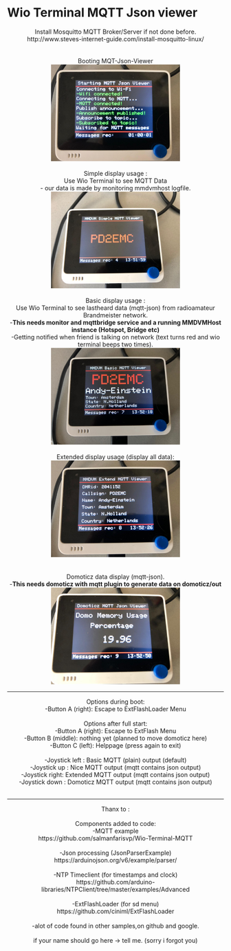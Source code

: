 # Wio Terminal MQTT Json viewer	

<center>	
Install Mosquitto MQTT Broker/Server if not done before.<br>	
http://www.steves-internet-guide.com/install-mosquitto-linux/<br>	
<br><br>	
Booting MQT-Json-Viewer<br>	
<img src="pictures/start.jpeg" width="300">	
<br><br>	
Simple display usage : <br>	
Use Wio Terminal to see MQTT Data <br>	
- our data is made by monitoring mmdvmhost logfile.<br>	
<img src="pictures/simple.jpeg" width="300">	
<br><br>	
Basic display usage :<br>	
Use Wio Terminal to see lastheard data (mqtt-json) from radioamateur Brandmeister network.<br>	
-<b>This needs monitor and mqttbridge service and a running MMDVMHost instance (Hotspot, Bridge etc)</b><br>	
-Getting notified when friend is talking on network (text turns red and wio terminal beeps two times).<br>	
<img src="pictures/basic.jpeg" width="300">	
<br><br>	
Extended display usage (display all data):<br>	
<img src="pictures/extended.jpeg" width="300"><br>	
<br><br>	
Domoticz data display (mqtt-json).<br>	
-<b>This needs domoticz with mqtt plugin to generate data on domoticz/out</b><br>	
<img src="pictures/domoticz.jpeg" width="300"><br>	
<hr>	
Options during boot:<br>	
-Button A (right):  Escape to ExtFlashLoader Menu	
<br><br>	
Options after full start:<br>	
-Button A (right):  Escape to ExtFlash Menu<br>	
-Button B (middle): nothing yet (planned to move domoticz here)<br>	
-Button C (left):   Helppage (press again to exit)	
<br><br>	
-Joystick left : Basic MQTT (plain) output (default)<br>	
-Joystick up   : Nice MQTT output (mqtt contains json output)<br>	
-Joystick right: Extended MQTT output (mqtt contains json output) <br>	
-Joystick down : Domoticz MQTT output (mqtt contains json output)	
<br><br>	
<hr>	
Thanx to :<br><br>	
Components added to code:<br>	
-MQTT example<br>	
https://github.com/salmanfarisvp/Wio-Terminal-MQTT<br>	
<br>	
-Json processing (JsonParserExample)<br>	
https://arduinojson.org/v6/example/parser/<br>	
<br>	
-NTP Timeclient (for timestamps and clock)<br>	
https://github.com/arduino-libraries/NTPClient/tree/master/examples/Advanced<br>	
<br>	
-ExtFlashLoader (for sd menu)<br>	
https://github.com/ciniml/ExtFlashLoader<br>	
<br>	
-alot of code found in other samples,on github and google.<br>	
<br>	
if your name should go here -> tell me. (sorry i forgot you)
